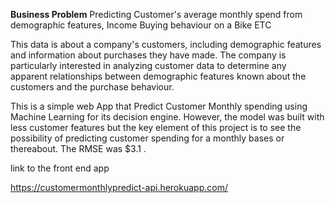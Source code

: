
**Business Problem**
Predicting Customer's average monthly spend from demographic features, Income Buying behaviour on a Bike ETC

This data is about a company's customers, including demographic features and information about purchases they have made. The company is particularly interested in analyzing customer data to determine any apparent relationships between demographic features known about the customers and the purchase behaviour.

This is a simple web App that Predict Customer Monthly spending using Machine Learning for its decision engine. However,  the model was built with less customer features but the key element of this project is to see the possibility of predicting customer spending for a monthly bases or thereabout. The RMSE was $3.1 .

link to the front end app

https://customermonthlypredict-api.herokuapp.com/



